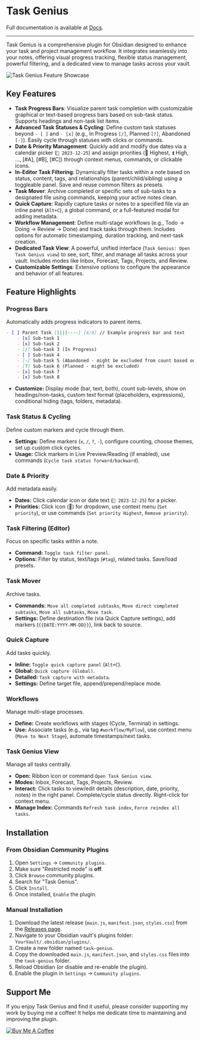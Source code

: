 # Task Genius

Full documentation is available at [Docs](docs/general.md).

---

Task Genius is a comprehensive plugin for Obsidian designed to enhance your task and project management workflow. It integrates seamlessly into your notes, offering visual progress tracking, flexible status management, powerful filtering, and a dedicated view to manage tasks across your vault.

![Task Genius Feature Showcase](./media/task-genius-view.jpg)

## Key Features

-   **Task Progress Bars**: Visualize parent task completion with customizable graphical or text-based progress bars based on sub-task status. Supports headings and non-task list items.
-   **Advanced Task Statuses & Cycling**: Define custom task statuses beyond `- [ ]` and `- [x]` (e.g., In Progress `[/]`, Planned `[?]`, Abandoned `[-]`). Easily cycle through statuses with clicks or commands.
-   **Date & Priority Management**: Quickly add and modify due dates via a calendar picker (`📅 2023-12-25`) and assign priorities (🔺 Highest, ⏫ High, ..., [#A], [#B], [#C]) through context menus, commands, or clickable icons.
-   **In-Editor Task Filtering**: Dynamically filter tasks within a note based on status, content, tags, and relationships (parent/child/sibling) using a toggleable panel. Save and reuse common filters as presets.
-   **Task Mover**: Archive completed or specific sets of sub-tasks to a designated file using commands, keeping your active notes clean.
-   **Quick Capture**: Rapidly capture tasks or notes to a specified file via an inline panel (`Alt+C`), a global command, or a full-featured modal for adding metadata.
-   **Workflow Management**: Define multi-stage workflows (e.g., Todo -> Doing -> Review -> Done) and track tasks through them. Includes options for automatic timestamping, duration tracking, and next-task creation.
-   **Dedicated Task View**: A powerful, unified interface (`Task Genius: Open Task Genius view`) to see, sort, filter, and manage all tasks across your vault. Includes modes like Inbox, Forecast, Tags, Projects, and Review.
-   **Customizable Settings**: Extensive options to configure the appearance and behavior of all features.

## Feature Highlights

### Progress Bars

Automatically adds progress indicators to parent items.

```markdown
- [ ] Parent Task [||||----] [4/8] // Example progress bar and text
    - [x] Sub-task 1
    - [x] Sub-task 2
    - [/] Sub-task 3 (In Progress)
    - [ ] Sub-task 4
    - [-] Sub-task 5 (Abandoned - might be excluded from count based on settings)
    - [?] Sub-task 6 (Planned - might be excluded)
    - [x] Sub-task 7
    - [x] Sub-task 8
```

*   **Customize:** Display mode (bar, text, both), count sub-levels, show on headings/non-tasks, custom text format (placeholders, expressions), conditional hiding (tags, folders, metadata).

### Task Status & Cycling

Define custom markers and cycle through them.

*   **Settings:** Define markers (`x`, `/`, `?`, `-`), configure counting, choose themes, set up custom click cycles.
*   **Usage:** Click markers in Live Preview/Reading (if enabled), use commands (`Cycle task status forward/backward`).

### Date & Priority

Add metadata easily.

*   **Dates:** Click calendar icon or date text (`📅 2023-12-25`) for a picker.
*   **Priorities:** Click icon (🔺) for dropdown, use context menu (`Set priority`), or use commands (`Set priority Highest`, `Remove priority`).

### Task Filtering (Editor)

Focus on specific tasks within a note.

*   **Command:** `Toggle task filter panel`.
*   **Options:** Filter by status, text/tags (`#tag`), related tasks. Save/load presets.

### Task Mover

Archive tasks.

*   **Commands:** `Move all completed subtasks`, `Move direct completed subtasks`, `Move all subtasks`, `Move task`.
*   **Settings:** Define destination file (via Quick Capture settings), add markers (`{{DATE:YYYY-MM-DD}}`), link back to source.

### Quick Capture

Add tasks quickly.

*   **Inline:** `Toggle quick capture panel` (`Alt+C`).
*   **Global:** `Quick capture (Global)`.
*   **Detailed:** `Task capture with metadata`.
*   **Settings:** Define target file, append/prepend/replace mode.

### Workflows

Manage multi-stage processes.

*   **Define:** Create workflows with stages (Cycle, Terminal) in settings.
*   **Use:** Associate tasks (e.g., via tag `#workflow/MyFlow`), use context menu (`Move to Next Stage`), automate timestamps/next tasks.

### Task Genius View

Manage all tasks centrally.

*   **Open:** Ribbon icon or command `Open Task Genius view`.
*   **Modes:** Inbox, Forecast, Tags, Projects, Review.
*   **Interact:** Click tasks to view/edit details (description, date, priority, notes) in the right panel. Complete/cycle status directly. Right-click for context menu.
*   **Manage Index:** Commands `Refresh task index`, `Force reindex all tasks`.

## Installation

### From Obsidian Community Plugins

1.  Open `Settings` -> `Community plugins`.
2.  Make sure "Restricted mode" is **off**.
3.  Click `Browse` community plugins.
4.  Search for "Task Genius".
5.  Click `Install`.
6.  Once installed, `Enable` the plugin.

### Manual Installation

1.  Download the latest release (`main.js`, `manifest.json`, `styles.css`) from the [Releases page](https://github.com/Quorafind/Obsidian-Task-Genius/releases).
2.  Navigate to your Obsidian vault's plugins folder: `YourVault/.obsidian/plugins/`.
3.  Create a new folder named `task-genius`.
4.  Copy the downloaded `main.js`, `manifest.json`, and `styles.css` files into the `task-genius` folder.
5.  Reload Obsidian (or disable and re-enable the plugin).
6.  Enable the plugin in `Settings` -> `Community plugins`.

## Support Me

If you enjoy Task Genius and find it useful, please consider supporting my work by buying me a coffee! It helps me dedicate time to maintaining and improving the plugin.

<a href="https://www.buymeacoffee.com/boninall" target="_blank"><img src="https://img.buymeacoffee.com/button-api/?text=Buy me a coffee&emoji=&slug=boninall&button_colour=6495ED&font_colour=ffffff&font_family=Inter&outline_colour=000000&coffee_colour=FFDD00" alt="Buy Me A Coffee"></a>

